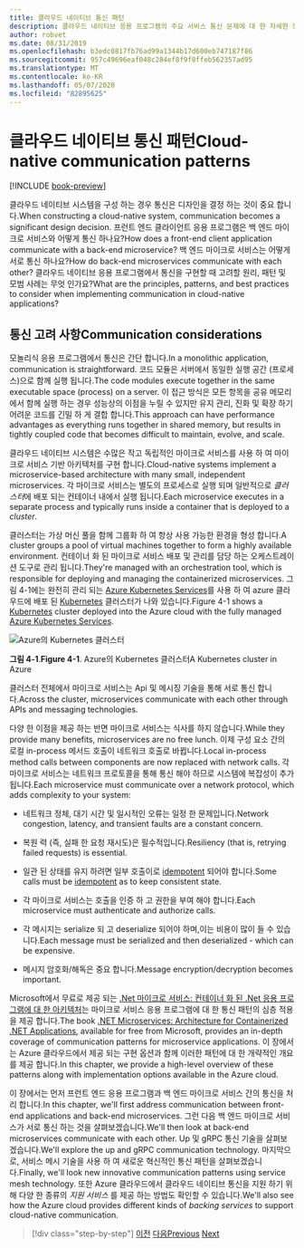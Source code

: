 ```yaml
---
title: 클라우드 네이티브 통신 패턴
description: 클라우드 네이티브 응용 프로그램의 주요 서비스 통신 문제에 대 한 자세한 정보
author: robvet
ms.date: 08/31/2019
ms.openlocfilehash: b3edc0817fb76ad99a1344b17d600eb747187f86
ms.sourcegitcommit: 957c49696eaf048c284ef8f9f8ffeb562357ad95
ms.translationtype: MT
ms.contentlocale: ko-KR
ms.lasthandoff: 05/07/2020
ms.locfileid: "82895625"
---
```

# <a name="cloud-native-communication-patterns"></a><span data-ttu-id="e0c5e-103">클라우드 네이티브 통신 패턴</span><span class="sxs-lookup"><span data-stu-id="e0c5e-103">Cloud-native communication patterns</span></span>

[!INCLUDE [book-preview](../../../includes/book-preview.md)]

<span data-ttu-id="e0c5e-104">클라우드 네이티브 시스템을 구성 하는 경우 통신은 디자인을 결정 하는 것이 중요 합니다.</span><span class="sxs-lookup"><span data-stu-id="e0c5e-104">When constructing a cloud-native system, communication becomes a significant design decision.</span></span> <span data-ttu-id="e0c5e-105">프런트 엔드 클라이언트 응용 프로그램은 백 엔드 마이크로 서비스와 어떻게 통신 하나요?</span><span class="sxs-lookup"><span data-stu-id="e0c5e-105">How does a front-end client application communicate with a back-end microservice?</span></span> <span data-ttu-id="e0c5e-106">백 엔드 마이크로 서비스는 어떻게 서로 통신 하나요?</span><span class="sxs-lookup"><span data-stu-id="e0c5e-106">How do back-end microservices communicate with each other?</span></span> <span data-ttu-id="e0c5e-107">클라우드 네이티브 응용 프로그램에서 통신을 구현할 때 고려할 원리, 패턴 및 모범 사례는 무엇 인가요?</span><span class="sxs-lookup"><span data-stu-id="e0c5e-107">What are the principles, patterns, and best practices to consider when implementing communication in cloud-native applications?</span></span>

## <a name="communication-considerations"></a><span data-ttu-id="e0c5e-108">통신 고려 사항</span><span class="sxs-lookup"><span data-stu-id="e0c5e-108">Communication considerations</span></span>

<span data-ttu-id="e0c5e-109">모놀리식 응용 프로그램에서 통신은 간단 합니다.</span><span class="sxs-lookup"><span data-stu-id="e0c5e-109">In a monolithic application, communication is straightforward.</span></span> <span data-ttu-id="e0c5e-110">코드 모듈은 서버에서 동일한 실행 공간 (프로세스)으로 함께 실행 됩니다.</span><span class="sxs-lookup"><span data-stu-id="e0c5e-110">The code modules execute together in the same executable space (process) on a server.</span></span> <span data-ttu-id="e0c5e-111">이 접근 방식은 모든 항목을 공유 메모리에서 함께 실행 하는 경우 성능상의 이점을 누릴 수 있지만 유지 관리, 진화 및 확장 하기 어려운 코드를 긴밀 하 게 결합 합니다.</span><span class="sxs-lookup"><span data-stu-id="e0c5e-111">This approach can have performance advantages as everything runs together in shared memory, but results in tightly coupled code that becomes difficult to maintain, evolve, and scale.</span></span>

<span data-ttu-id="e0c5e-112">클라우드 네이티브 시스템은 수많은 작고 독립적인 마이크로 서비스를 사용 하 여 마이크로 서비스 기반 아키텍처를 구현 합니다.</span><span class="sxs-lookup"><span data-stu-id="e0c5e-112">Cloud-native systems implement a microservice-based architecture with many small, independent microservices.</span></span> <span data-ttu-id="e0c5e-113">각 마이크로 서비스는 별도의 프로세스로 실행 되며 일반적으로 *클러스터*에 배포 되는 컨테이너 내에서 실행 됩니다.</span><span class="sxs-lookup"><span data-stu-id="e0c5e-113">Each microservice executes in a separate process and typically runs inside a container that is deployed to a *cluster*.</span></span>

<span data-ttu-id="e0c5e-114">클러스터는 가상 머신 풀을 함께 그룹화 하 여 항상 사용 가능한 환경을 형성 합니다.</span><span class="sxs-lookup"><span data-stu-id="e0c5e-114">A cluster groups a pool of virtual machines together to form a highly available environment.</span></span> <span data-ttu-id="e0c5e-115">컨테이너 화 된 마이크로 서비스 배포 및 관리를 담당 하는 오케스트레이션 도구로 관리 됩니다.</span><span class="sxs-lookup"><span data-stu-id="e0c5e-115">They're managed with an orchestration tool, which is responsible for deploying and managing the containerized microservices.</span></span> <span data-ttu-id="e0c5e-116">그림 4-1에는 완전히 관리 되는 [Azure Kubernetes Services](https://docs.microsoft.com/azure/aks/intro-kubernetes)를 사용 하 여 azure 클라우드에 배포 된 [Kubernetes](https://kubernetes.io) 클러스터가 나와 있습니다.</span><span class="sxs-lookup"><span data-stu-id="e0c5e-116">Figure 4-1 shows a [Kubernetes](https://kubernetes.io) cluster deployed into the Azure cloud with the fully managed [Azure Kubernetes Services](https://docs.microsoft.com/azure/aks/intro-kubernetes).</span></span>

![Azure의 Kubernetes 클러스터](./media/kubernetes-cluster-in-azure.png)

<span data-ttu-id="e0c5e-118">**그림 4-1**.</span><span class="sxs-lookup"><span data-stu-id="e0c5e-118">**Figure 4-1**.</span></span> <span data-ttu-id="e0c5e-119">Azure의 Kubernetes 클러스터</span><span class="sxs-lookup"><span data-stu-id="e0c5e-119">A Kubernetes cluster in Azure</span></span>

<span data-ttu-id="e0c5e-120">클러스터 전체에서 마이크로 서비스는 Api 및 메시징 기술을 통해 서로 통신 합니다.</span><span class="sxs-lookup"><span data-stu-id="e0c5e-120">Across the cluster, microservices communicate with each other through APIs and messaging technologies.</span></span>

<span data-ttu-id="e0c5e-121">다양 한 이점을 제공 하는 반면 마이크로 서비스는 식사를 하지 않습니다.</span><span class="sxs-lookup"><span data-stu-id="e0c5e-121">While they provide many benefits, microservices are no free lunch.</span></span> <span data-ttu-id="e0c5e-122">이제 구성 요소 간의 로컬 in-process 메서드 호출이 네트워크 호출로 바뀝니다.</span><span class="sxs-lookup"><span data-stu-id="e0c5e-122">Local in-process method calls between components are now replaced with network calls.</span></span> <span data-ttu-id="e0c5e-123">각 마이크로 서비스는 네트워크 프로토콜을 통해 통신 해야 하므로 시스템에 복잡성이 추가 됩니다.</span><span class="sxs-lookup"><span data-stu-id="e0c5e-123">Each microservice must communicate over a network protocol, which adds complexity to your system:</span></span>

- <span data-ttu-id="e0c5e-124">네트워크 정체, 대기 시간 및 일시적인 오류는 일정 한 문제입니다.</span><span class="sxs-lookup"><span data-stu-id="e0c5e-124">Network congestion, latency, and transient faults are a constant concern.</span></span>

- <span data-ttu-id="e0c5e-125">복원 력 (즉, 실패 한 요청 재시도)은 필수적입니다.</span><span class="sxs-lookup"><span data-stu-id="e0c5e-125">Resiliency (that is, retrying failed requests) is essential.</span></span>

- <span data-ttu-id="e0c5e-126">일관 된 상태를 유지 하려면 일부 호출이로 [idempotent](https://www.restapitutorial.com/lessons/idempotency.html) 되어야 합니다.</span><span class="sxs-lookup"><span data-stu-id="e0c5e-126">Some calls must be [idempotent](https://www.restapitutorial.com/lessons/idempotency.html) as to keep consistent state.</span></span>

- <span data-ttu-id="e0c5e-127">각 마이크로 서비스는 호출을 인증 하 고 권한을 부여 해야 합니다.</span><span class="sxs-lookup"><span data-stu-id="e0c5e-127">Each microservice must authenticate and authorize calls.</span></span>

- <span data-ttu-id="e0c5e-128">각 메시지는 serialize 되 고 deserialize 되어야 하며,이는 비용이 많이 들 수 있습니다.</span><span class="sxs-lookup"><span data-stu-id="e0c5e-128">Each message must be serialized and then deserialized - which can be expensive.</span></span>

- <span data-ttu-id="e0c5e-129">메시지 암호화/해독은 중요 합니다.</span><span class="sxs-lookup"><span data-stu-id="e0c5e-129">Message encryption/decryption becomes important.</span></span>

<span data-ttu-id="e0c5e-130">Microsoft에서 무료로 제공 되는 [.Net 마이크로 서비스: 컨테이너 화 된 .Net 응용 프로그램에 대 한 아키텍처](https://dotnet.microsoft.com/download/thank-you/microservices-architecture-ebook)는 마이크로 서비스 응용 프로그램에 대 한 통신 패턴의 심층 적용을 제공 합니다.</span><span class="sxs-lookup"><span data-stu-id="e0c5e-130">The book [.NET Microservices: Architecture for Containerized .NET Applications](https://dotnet.microsoft.com/download/thank-you/microservices-architecture-ebook), available for free from Microsoft, provides an in-depth coverage of communication patterns for microservice applications.</span></span> <span data-ttu-id="e0c5e-131">이 장에서는 Azure 클라우드에서 제공 되는 구현 옵션과 함께 이러한 패턴에 대 한 개략적인 개요를 제공 합니다.</span><span class="sxs-lookup"><span data-stu-id="e0c5e-131">In this chapter, we provide a high-level overview of these patterns along with implementation options available in the Azure cloud.</span></span>

<span data-ttu-id="e0c5e-132">이 장에서는 먼저 프런트 엔드 응용 프로그램과 백 엔드 마이크로 서비스 간의 통신을 처리 합니다.</span><span class="sxs-lookup"><span data-stu-id="e0c5e-132">In this chapter, we'll first address communication between front-end applications and back-end microservices.</span></span> <span data-ttu-id="e0c5e-133">그런 다음 백 엔드 마이크로 서비스가 서로 통신 하는 것을 살펴보겠습니다.</span><span class="sxs-lookup"><span data-stu-id="e0c5e-133">We'll then look at back-end microservices communicate with each other.</span></span> <span data-ttu-id="e0c5e-134">Up 및 gRPC 통신 기술을 살펴보겠습니다.</span><span class="sxs-lookup"><span data-stu-id="e0c5e-134">We'll explore the up and gRPC communication technology.</span></span> <span data-ttu-id="e0c5e-135">마지막으로, 서비스 메시 기술을 사용 하 여 새로운 혁신적인 통신 패턴을 살펴보겠습니다.</span><span class="sxs-lookup"><span data-stu-id="e0c5e-135">Finally, we'll look new innovative communication patterns using service mesh technology.</span></span> <span data-ttu-id="e0c5e-136">또한 Azure 클라우드에서 클라우드 네이티브 통신을 지원 하기 위해 다양 한 종류의 *지원 서비스* 를 제공 하는 방법도 확인할 수 있습니다.</span><span class="sxs-lookup"><span data-stu-id="e0c5e-136">We'll also see how the Azure cloud provides different kinds of *backing services* to support cloud-native communication.</span></span>

>[!div class="step-by-step"]
><span data-ttu-id="e0c5e-137">[이전](other-deployment-options.md)
>[다음](front-end-communication.md)</span><span class="sxs-lookup"><span data-stu-id="e0c5e-137">[Previous](other-deployment-options.md)
[Next](front-end-communication.md)</span></span>
